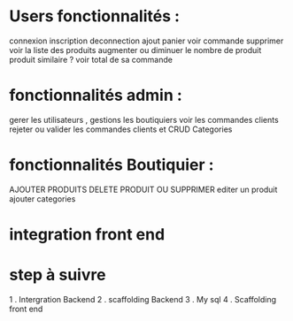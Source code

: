  # Users fonctionnalités : 
connexion inscription deconnection ajout panier voir commande supprimer voir la liste des produits augmenter ou diminuer le nombre de produit  produit similaire ? voir total de sa commande 
# fonctionnalités admin : 
gerer les utilisateurs , gestions les boutiquiers 
voir les commandes clients rejeter ou valider les commandes clients et CRUD Categories
# fonctionnalités Boutiquier  : 
AJOUTER PRODUITS DELETE PRODUIT OU SUPPRIMER editer un produit ajouter categories 
# integration front end 

# step à suivre  
1 . Intergration Backend 
2 . scaffolding Backend 
3 . My sql
4 . Scaffolding front end 

